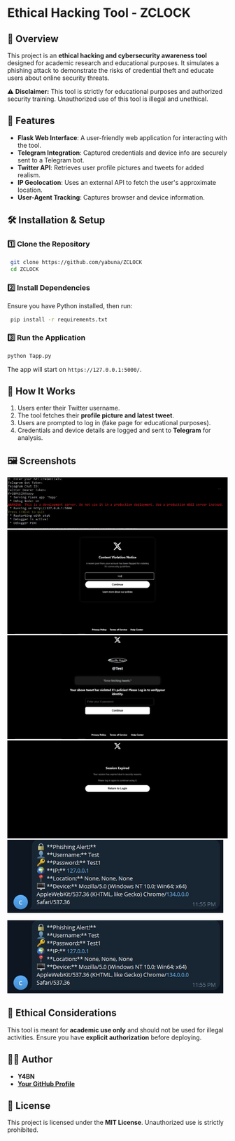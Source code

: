# Ethical Hacking Tool - ZCLOCK

## 📌 Overview
This project is an **ethical hacking and cybersecurity awareness tool** designed for academic research and educational purposes. It simulates a phishing attack to demonstrate the risks of credential theft and educate users about online security threats.

⚠️ **Disclaimer:** This tool is strictly for educational purposes and authorized security training. Unauthorized use of this tool is illegal and unethical.

## 🔧 Features
- **Flask Web Interface**: A user-friendly web application for interacting with the tool.
- **Telegram Integration**: Captured credentials and device info are securely sent to a Telegram bot.
- **Twitter API**: Retrieves user profile pictures and tweets for added realism.
- **IP Geolocation**: Uses an external API to fetch the user's approximate location.
- **User-Agent Tracking**: Captures browser and device information.

## 🛠️ Installation & Setup
### 1️⃣ Clone the Repository
```sh
 git clone https://github.com/yabuna/ZCLOCK
 cd ZCLOCK
```

### 2️⃣ Install Dependencies
Ensure you have Python installed, then run:
```sh
 pip install -r requirements.txt
```

### 3️⃣ Run the Application
```sh
python Tapp.py
```
The app will start on `https://127.0.0.1:5000/`.

## 📌 How It Works
1. Users enter their Twitter username.
2. The tool fetches their **profile picture and latest tweet**.
3. Users are prompted to log in (fake page for educational purposes).
4. Credentials and device details are logged and sent to **Telegram** for analysis.

## 🖼️ Screenshots
![Setup Page](IMAGES/login.jpg)
![Login Page](IMAGES/loginpagetest.jpg)
![Password Page](IMAGES/dashboardtest.jpg)
![Error Page](IMAGES/errorpagetest.jpg)
![Output Page](IMAGES/outputTest.jpg)


![Captured Credentials Output ](IMAGES/outputTest.jpg)

## 🛑 Ethical Considerations
This tool is meant for **academic use only** and should not be used for illegal activities. Ensure you have **explicit authorization** before deploying.

## 👨‍💻 Author
- **Y4BN**
- **[Your GitHub Profile](https://github.com/yabuna)**

## 📜 License
This project is licensed under the **MIT License**. Unauthorized use is strictly prohibited.

